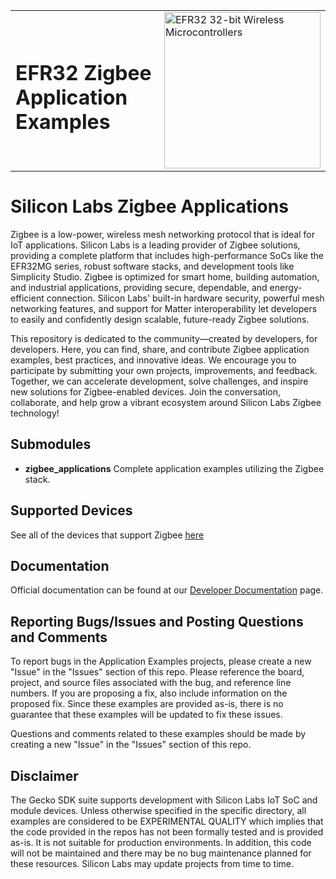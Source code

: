 <table border="0">
  <tr>
    <td align="left" valign="middle">
      <h1>EFR32 Zigbee Application Examples</h1>
    </td>
    <td align="left" valign="middle">
      <a href="https://www.silabs.com/wireless/zigbee">
        <img src="http://pages.silabs.com/rs/634-SLU-379/images/WGX-transparent.png"  title="Silicon Labs Gecko and Wireless Gecko MCUs" alt="EFR32 32-bit Wireless Microcontrollers" width="250"/>
      </a>
    </td>
  </tr>
</table>

# Silicon Labs Zigbee Applications #

Zigbee is a low-power, wireless mesh networking protocol that is ideal for IoT applications. Silicon Labs is a leading provider of Zigbee solutions, providing a complete platform that includes high-performance SoCs like the EFR32MG series, robust software stacks, and development tools like Simplicity Studio. Zigbee is optimized for smart home, building automation, and industrial applications, providing secure, dependable, and energy-efficient connection. Silicon Labs' built-in hardware security, powerful mesh networking features, and support for Matter interoperability let developers to easily and confidently design scalable, future-ready Zigbee solutions.

This repository is dedicated to the community—created by developers, for developers. Here, you can find, share, and contribute Zigbee application examples, best practices, and innovative ideas. We encourage you to participate by submitting your own projects, improvements, and feedback. Together, we can accelerate development, solve challenges, and inspire new solutions for Zigbee-enabled devices. Join the conversation, collaborate, and help grow a vibrant ecosystem around Silicon Labs Zigbee technology!

## Submodules ##

- **zigbee_applications**
  Complete application examples utilizing the Zigbee stack.

## Supported Devices ##

See all of the devices that support Zigbee [here](https://www.silabs.com/wireless/zigbee?tab=hardware)

## Documentation ##

Official documentation can be found at our [Developer Documentation](https://docs.silabs.com/zigbee/latest) page.

## Reporting Bugs/Issues and Posting Questions and Comments ##

To report bugs in the Application Examples projects, please create a new "Issue" in the "Issues" section of this repo. Please reference the board, project, and source files associated with the bug, and reference line numbers. If you are proposing a fix, also include information on the proposed fix. Since these examples are provided as-is, there is no guarantee that these examples will be updated to fix these issues.

Questions and comments related to these examples should be made by creating a new "Issue" in the "Issues" section of this repo.

## Disclaimer ##

The Gecko SDK suite supports development with Silicon Labs IoT SoC and module devices. Unless otherwise specified in the specific directory, all examples are considered to be EXPERIMENTAL QUALITY which implies that the code provided in the repos has not been formally tested and is provided as-is.  It is not suitable for production environments.  In addition, this code will not be maintained and there may be no bug maintenance planned for these resources. Silicon Labs may update projects from time to time.
